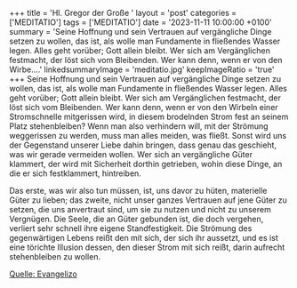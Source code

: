 +++
title = 'Hl. Gregor der Große  '
layout = 'post'
categories = ['MEDITATIO']
tags = ['MEDITATIO']
date = '2023-11-11 10:00:00 +0100'
summary = 'Seine Hoffnung und sein Vertrauen auf vergängliche Dinge setzen zu wollen, das ist, als wolle man Fundamente in fließendes Wasser legen. Alles geht vorüber; Gott allein bleibt. Wer sich am Vergänglichen festmacht, der löst sich vom Bleibenden. Wer kann denn, wenn er von den Wirbe....'
linkedsummaryImage = 'meditatio.jpg'
keepImageRatio = 'true'
+++
Seine Hoffnung und sein Vertrauen auf vergängliche Dinge setzen zu wollen, das ist, als wolle man Fundamente in fließendes Wasser legen. Alles geht vorüber; Gott allein bleibt. Wer sich am Vergänglichen festmacht, der löst sich vom Bleibenden. Wer kann denn, wenn er von den Wirbeln einer Stromschnelle mitgerissen wird, in diesem brodelnden Strom fest an seinem Platz stehenbleiben? Wenn man also verhindern will, mit der Strömung weggerissen zu werden, muss man alles meiden, was fließt.<!--more--> Sonst wird uns der Gegenstand unserer Liebe dahin bringen, dass genau das geschieht, was wir gerade vermeiden wollen. Wer sich an vergängliche Güter klammert, der wird mit Sicherheit dorthin getrieben, wohin diese Dinge, an die er sich festklammert, hintreiben.

Das erste, was wir also tun müssen, ist, uns davor zu hüten, materielle Güter zu lieben; das zweite, nicht unser ganzes Vertrauen auf jene Güter zu setzen, die uns anvertraut sind, um sie zu nutzen und nicht zu unserem Vergnügen. Die Seele, die an Güter gebunden ist, die doch vergehen, verliert sehr schnell ihre eigene Standfestigkeit. Die Strömung des gegenwärtigen Lebens reißt den mit sich, der sich ihr aussetzt, und es ist eine törichte Illusion dessen, den dieser Strom mit sich reißt, darin aufrecht stehenbleiben zu wollen.



[Quelle: Evangelizo](https://evangeliumtagfuertag.org/DE/gospel)
